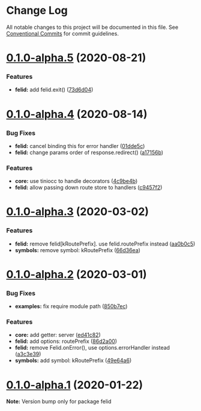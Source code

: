 # Change Log

All notable changes to this project will be documented in this file.
See [Conventional Commits](https://conventionalcommits.org) for commit guidelines.

# [0.1.0-alpha.5](https://github.com/felidjs/felid/compare/v0.1.0-alpha.4...v0.1.0-alpha.5) (2020-08-21)


### Features

* **felid:** add felid.exit() ([73d6d04](https://github.com/felidjs/felid/commit/73d6d040a52191ae7b05b94a336af9e13a0b98d6))





# [0.1.0-alpha.4](https://github.com/felidjs/felid/compare/v0.1.0-alpha.3...v0.1.0-alpha.4) (2020-08-14)


### Bug Fixes

* **felid:** cancel binding this for error handler ([01dde5c](https://github.com/felidjs/felid/commit/01dde5c03228871513effcfc9cb57406165ced8e))
* **felid:** change params order of response.redirect() ([a17156b](https://github.com/felidjs/felid/commit/a17156b7ca00188ff56445beb0abfaf76e9235f3))


### Features

* **core:** use tiniocc to handle decorators ([4c9be4b](https://github.com/felidjs/felid/commit/4c9be4bc3a2692239348a33e21502b134c7c2c22))
* **felid:** allow passing down route store to handlers ([c9457f2](https://github.com/felidjs/felid/commit/c9457f2e510a1e7ecdf161459956c154cbf2490d))





# [0.1.0-alpha.3](https://github.com/felidjs/felid/compare/v0.1.0-alpha.2...v0.1.0-alpha.3) (2020-03-02)


### Features

* **felid:** remove felid[kRoutePrefix]. use felid.routePrefix instead ([aa0b0c5](https://github.com/felidjs/felid/commit/aa0b0c5a47f6c24a060cdd5274c80cdbde2f522c))
* **symbols:** remove symbol: kRoutePrefix ([66d36ea](https://github.com/felidjs/felid/commit/66d36eaea9c43f8f7a999a808636bb471260d6b2))





# [0.1.0-alpha.2](https://github.com/felidjs/felid/compare/v0.1.0-alpha.1...v0.1.0-alpha.2) (2020-03-01)


### Bug Fixes

* **examples:** fix require module path ([850b7ec](https://github.com/felidjs/felid/commit/850b7ec22810a39b953faebd27a1f1f01ab8eb02))


### Features

* **core:** add getter: server ([ed41c82](https://github.com/felidjs/felid/commit/ed41c8229fa3cc49ea3b070c71bd434d1f6694a2))
* **felid:** add options: routePrefix ([86d2a00](https://github.com/felidjs/felid/commit/86d2a00493e19639a0fdfc17fa0f224e9b290b8c))
* **felid:** remove Felid.onError(), use options.errorHandler instead ([a3c3e39](https://github.com/felidjs/felid/commit/a3c3e39810f6d10eda21d0b56ce6bfcd0f4d3562))
* **symbols:** add symbol: kRoutePrefix ([49e64a6](https://github.com/felidjs/felid/commit/49e64a642b6a55e67a0afe30f99882e5a0e83a83))





# [0.1.0-alpha.1](https://github.com/felidjs/felid/compare/v0.1.0-alpha.0...v0.1.0-alpha.1) (2020-01-22)

**Note:** Version bump only for package felid
